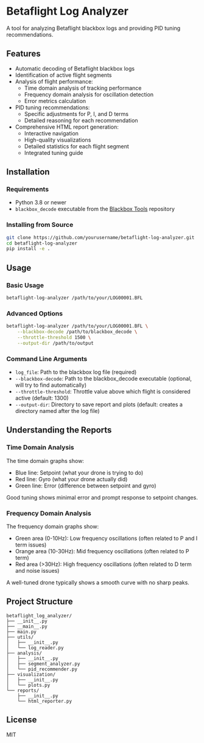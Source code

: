 # Betaflight Log Analyzer

A tool for analyzing Betaflight blackbox logs and providing PID tuning recommendations.

## Features

- Automatic decoding of Betaflight blackbox logs
- Identification of active flight segments
- Analysis of flight performance:
  - Time domain analysis of tracking performance
  - Frequency domain analysis for oscillation detection
  - Error metrics calculation
- PID tuning recommendations:
  - Specific adjustments for P, I, and D terms
  - Detailed reasoning for each recommendation
- Comprehensive HTML report generation:
  - Interactive navigation
  - High-quality visualizations
  - Detailed statistics for each flight segment
  - Integrated tuning guide

## Installation

### Requirements

- Python 3.8 or newer
- `blackbox_decode` executable from the [Blackbox Tools](https://github.com/betaflight/blackbox-tools) repository

### Installing from Source

```bash
git clone https://github.com/yourusername/betaflight-log-analyzer.git
cd betaflight-log-analyzer
pip install -e .
```

## Usage

### Basic Usage

```bash
betaflight-log-analyzer /path/to/your/LOG00001.BFL
```

### Advanced Options

```bash
betaflight-log-analyzer /path/to/your/LOG00001.BFL \
    --blackbox-decode /path/to/blackbox_decode \
    --throttle-threshold 1500 \
    --output-dir /path/to/output
```

### Command Line Arguments

- `log_file`: Path to the blackbox log file (required)
- `--blackbox-decode`: Path to the blackbox_decode executable (optional, will try to find automatically)
- `--throttle-threshold`: Throttle value above which flight is considered active (default: 1300)
- `--output-dir`: Directory to save report and plots (default: creates a directory named after the log file)

## Understanding the Reports

### Time Domain Analysis

The time domain graphs show:
- Blue line: Setpoint (what your drone is trying to do)
- Red line: Gyro (what your drone actually did)
- Green line: Error (difference between setpoint and gyro)

Good tuning shows minimal error and prompt response to setpoint changes.

### Frequency Domain Analysis

The frequency domain graphs show:
- Green area (0-10Hz): Low frequency oscillations (often related to P and I term issues)
- Orange area (10-30Hz): Mid frequency oscillations (often related to P term)
- Red area (>30Hz): High frequency oscillations (often related to D term and noise issues)

A well-tuned drone typically shows a smooth curve with no sharp peaks.

## Project Structure

```
betaflight_log_analyzer/
├── __init__.py
├── __main__.py
├── main.py
├── utils/
│   ├── __init__.py
│   └── log_reader.py
├── analysis/
│   ├── __init__.py
│   ├── segment_analyzer.py
│   └── pid_recommender.py
├── visualization/
│   ├── __init__.py
│   └── plots.py
└── reports/
    ├── __init__.py
    └── html_reporter.py
```

## License

MIT 